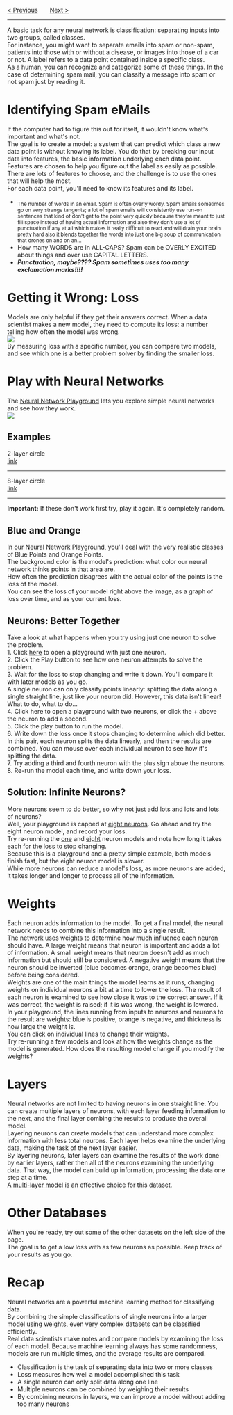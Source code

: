 <a href="/v3/Libraries/Graphing-Challenges.md">&lt; Previous</a>
&nbsp;&nbsp;&nbsp;&nbsp;&nbsp;
<a href="/v3/ML-Intro/Train-Models-with-TM.md">Next &gt;</a>
<hr>
A basic task for any neural network is classification: separating inputs into two groups, called classes.
<br>
For instance, you might want to separate emails into spam or non-spam, patients into those with or without a disease, or images into those of a car or not.  A label refers to a data point contained inside a specific class.
<br>
As a human, you can recognize and categorize some of these things. In the case of determining spam mail, you can classify a message into spam or not spam just by reading it.
<h1>Identifying Spam eMails</h1>
If the computer had to figure this out for itself, it wouldn't know what's important and what's not.
<br>
The goal is to create a model: a system that can predict which class a new data point is without knowing its label.  You do that by breaking our input data into features, the basic information underlying each data point.  Features are chosen to help you figure out the label as easily as possible.  There are lots of features to choose, and the challenge is to use the ones that will help the most.
<br>
For each data point, you'll need to know its features and its label.
<ul>
  <li><sub>The number of words in an email.  Spam is often overly wordy.  Spam emails sometimes go on very strange tangents; a lot of spam emails will consistently use run-on sentences that kind of don't get to the point very quickly because they're meant to just fill space instead of having actual information and also they don't use a lot of punctuation if any at all which makes it really difficult to read and will drain your brain pretty hard also it blends together the words into just one big soup of communication that drones on and on an...</sub></li>
  <li>How many WORDS are in ALL-CAPS?  Spam can be OVERLY EXCITED about things and over use CAPITAL LETTERS.</li>
  <li><b><i>Punctuation, maybe????  Spam sometimes uses too many exclamation marks!!!!</i></b></li>
</ul>
<h1>Getting it Wrong: Loss</h1>
Models are only helpful if they get their answers correct. When a data scientist makes a new model, they need to compute its loss: a number telling how often the model was wrong.
<br>
<img src="https://i.imgur.com/WcX1L0l.gif">
<br>
By measuring loss with a specific number, you can compare two models, and see which one is a better problem solver by finding the smaller loss.
<h1>Play with Neural Networks</h1>
The <a href="https://playground.tensorflow.org/#activation=tanh&batchSize=10&dataset=circle&regDataset=reg-plane&learningRate=0.03&regularizationRate=0&noise=0&networkShape=4,2&seed=0.65082&showTestData=false&discretize=false&percTrainData=50&x=true&y=true&xTimesY=false&xSquared=false&ySquared=false&cosX=false&sinX=false&cosY=false&sinY=false&collectStats=false&problem=classification&initZero=false&hideText=false&showTestData_hide=true&stepButton_hide=true&problem_hide=true&noise_hide=true&discretize_hide=true&regularization_hide=true&dataset_hide=true&batchSize_hide=true&learningRate_hide=true&regularizationRate_hide=true&percTrainData_hide=true&numHiddenLayers_hide=true&activation_hide=true">Neural Network Playground</a> lets you explore simple neural networks and see how they work.
<br>
<img src="https://i.imgur.com/WjqKZnX.jpg">
<h2>Examples</h2>
2-layer circle
<br>
<a href="https://playground.tensorflow.org/#activation=tanh&batchSize=10&dataset=circle&regDataset=reg-plane&learningRate=0.03&regularizationRate=0&noise=0&networkShape=2,2&seed=0.65082&showTestData=false&discretize=false&percTrainData=50&x=true&y=true&xTimesY=false&xSquared=true&ySquared=true&cosX=false&sinX=false&cosY=false&sinY=false&collectStats=false&problem=classification&initZero=false&hideText=false&showTestData_hide=true&stepButton_hide=true&problem_hide=true&noise_hide=true&discretize_hide=true&regularization_hide=true&dataset_hide=true&batchSize_hide=true&learningRate_hide=true&regularizationRate_hide=true&percTrainData_hide=true&numHiddenLayers_hide=true&activation_hide=true">link</a>
<hr>
8-layer circle
<br>
<a href="https://playground.tensorflow.org/#activation=tanh&batchSize=10&dataset=circle&regDataset=reg-plane&learningRate=0.03&regularizationRate=0&noise=0&networkShape=2,2&seed=0.65082&showTestData=false&discretize=false&percTrainData=50&x=true&y=true&xTimesY=false&xSquared=true&ySquared=true&cosX=false&sinX=false&cosY=false&sinY=false&collectStats=false&problem=classification&initZero=false&hideText=false&showTestData_hide=true&stepButton_hide=true&problem_hide=true&noise_hide=true&discretize_hide=true&regularization_hide=true&dataset_hide=true&batchSize_hide=true&learningRate_hide=true&regularizationRate_hide=true&percTrainData_hide=true&numHiddenLayers_hide=true&activation_hide=true">link</a>
<hr>
<b>Important:</b> If these don't work first try, play it again. It's completely random.
<h2>Blue and Orange</h2>
In our Neural Network Playground, you'll deal with the very realistic classes of Blue Points and Orange Points.
<br>
The background color is the model's prediction: what color our neural network thinks points in that area are.
<br>
How often the prediction disagrees with the actual color of the points is the loss of the model.
<br>
You can see the loss of your model right above the image, as a graph of loss over time, and as your current loss.
<h2>Neurons: Better Together</h2>
Take a look at what happens when you try using just one neuron to solve the problem.
<br>
1. Click <a href="https://playground.tensorflow.org/#activation=tanh&batchSize=10&dataset=circle&regDataset=reg-plane&learningRate=0.03&regularizationRate=0&noise=0&networkShape=2&seed=0.65082&showTestData=false&discretize=false&percTrainData=50&x=true&y=true&xTimesY=false&xSquared=false&ySquared=false&cosX=false&sinX=false&cosY=false&sinY=false&collectStats=false&problem=classification&initZero=false&hideText=false&showTestData_hide=true&stepButton_hide=true&problem_hide=true&noise_hide=true&discretize_hide=true&regularization_hide=true&dataset_hide=true&batchSize_hide=true&learningRate_hide=true&regularizationRate_hide=true&percTrainData_hide=true&numHiddenLayers_hide=false&activation_hide=true">here</a> to open a playground with just one neuron. 
<br>
2. Click the Play button to see how one neuron attempts to solve the problem.
<br>
3. Wait for the loss to stop changing and write it down.  You'll compare it with later models as you go.
<br>
A single neuron can only classify points linearly: splitting the data along a single straight line, just like your neuron did.  However, this data isn't linear!  What to do, what to do...
<br>
4. Click here to open a playground with two neurons, or click the + above the neuron to add a second.
<br>
5. Click the play button to run the model.
<br>
6. Write down the loss once it stops changing to determine which did better.
<br>
In this pair, each neuron splits the data linearly, and then the results are combined.  You can mouse over each individual neuron to see how it's splitting the data.  
<br>
7. Try adding a third and fourth neuron with the plus sign above the neurons. 
<br>
8. Re-run the model each time, and write down your loss.
<h2>Solution: Infinite Neurons?</h2>
More neurons seem to do better, so why not just add lots and lots and lots of neurons?
<br>
Well, your playground is capped at <a href="https://playground.tensorflow.org/#activation=tanh&batchSize=10&dataset=circle&regDataset=reg-plane&learningRate=0.03&regularizationRate=0&noise=0&networkShape=8&seed=0.65082&showTestData=false&discretize=false&percTrainData=50&x=true&y=true&xTimesY=false&xSquared=false&ySquared=false&cosX=false&sinX=false&cosY=false&sinY=false&collectStats=false&problem=classification&initZero=false&hideText=false&showTestData_hide=true&stepButton_hide=true&problem_hide=true&noise_hide=true&discretize_hide=true&regularization_hide=true&dataset_hide=true&batchSize_hide=true&learningRate_hide=true&regularizationRate_hide=true&percTrainData_hide=true&numHiddenLayers_hide=false&activation_hide=true">eight neurons</a>. Go ahead and try the eight neuron model, and record your loss.
<br>
Try re-running the <a href="https://playground.tensorflow.org/#activation=tanh&batchSize=10&dataset=circle&regDataset=reg-plane&learningRate=0.03&regularizationRate=0&noise=0&networkShape=1&seed=0.65082&showTestData=false&discretize=false&percTrainData=50&x=true&y=true&xTimesY=false&xSquared=false&ySquared=false&cosX=false&sinX=false&cosY=false&sinY=false&collectStats=false&problem=classification&initZero=false&hideText=false&showTestData_hide=true&stepButton_hide=true&problem_hide=true&noise_hide=true&discretize_hide=true&regularization_hide=true&dataset_hide=true&batchSize_hide=true&learningRate_hide=true&regularizationRate_hide=true&percTrainData_hide=true&numHiddenLayers_hide=false&activation_hide=true">one</a> and <a href="https://playground.tensorflow.org/#activation=tanh&batchSize=10&dataset=circle&regDataset=reg-plane&learningRate=0.03&regularizationRate=0&noise=0&networkShape=8&seed=0.65082&showTestData=false&discretize=false&percTrainData=50&x=true&y=true&xTimesY=false&xSquared=false&ySquared=false&cosX=false&sinX=false&cosY=false&sinY=false&collectStats=false&problem=classification&initZero=false&hideText=false&showTestData_hide=true&stepButton_hide=true&problem_hide=true&noise_hide=true&discretize_hide=true&regularization_hide=true&dataset_hide=true&batchSize_hide=true&learningRate_hide=true&regularizationRate_hide=true&percTrainData_hide=true&numHiddenLayers_hide=false&activation_hide=true">eight</a> neuron models and note how long it takes each for the loss to stop changing.
<br>
Because this is a playground and a pretty simple example, both models finish fast, but the eight neuron model is slower.
<br>
While more neurons can reduce a model's loss, as more neurons are added, it takes longer and longer to process all of the information.
<h1>Weights</h1>
Each neuron adds information to the model.  To get a final model, the neural network needs to combine this information into a single result.
<br>
The network uses weights to determine how much influence each neuron should have.  A large weight means that neuron is important and adds a lot of information.  A small weight means that neuron doesn't add as much information but should still be considered.  A negative weight means that the neuron should be inverted (blue becomes orange, orange becomes blue) before being considered.
<br>
Weights are one of the main things the model learns as it runs, changing weights on individual neurons a bit at a time to lower the loss.  The result of each neuron is examined to see how close it was to the correct answer.  If it was correct, the weight is raised; if it is was wrong, the weight is lowered.
<br>
In your playground, the lines running from inputs to neurons and neurons to the result are weights: blue is positive, orange is negative, and thickness is how large the weight is.
<br>
You can click on individual lines to change their weights.
<br>
Try re-running a few models and look at how the weights change as the model is generated.  How does the resulting model change if you modify the weights?
<h1>Layers</h1>
Neural networks are not limited to having neurons in one straight line.  You can create multiple layers of neurons, with each layer feeding information to the next, and the final layer combing the results to produce the overall model.
<br>
Layering neurons can create models that can understand more complex information with less total neurons.  Each layer helps examine the underlying data, making the task of the next layer easier.
<br>
By layering neurons, later layers can examine the results of the work done by earlier layers, rather then all of the neurons examining the underlying data. That way, the model can build up information, processing the data one step at a time.
<br>
A <a href="https://playground.tensorflow.org/#activation=tanh&batchSize=10&dataset=circle&regDataset=reg-plane&learningRate=0.03&regularizationRate=0&noise=0&networkShape=4,2&seed=0.78878&showTestData=false&discretize=false&percTrainData=50&x=true&y=true&xTimesY=false&xSquared=false&ySquared=false&cosX=false&sinX=false&cosY=false&sinY=false&collectStats=false&problem=classification&initZero=false&hideText=false&showTestData_hide=true&stepButton_hide=true&problem_hide=true&noise_hide=true&discretize_hide=true&regularization_hide=true&dataset_hide=true&batchSize_hide=true&learningRate_hide=true&regularizationRate_hide=true&percTrainData_hide=true&numHiddenLayers_hide=false&activation_hide=true">multi-layer model</a> is an effective choice for this dataset.
<h1>Other Databases</h1>
When you're ready, try out some of the other datasets on the left side of the page.
<br>
The goal is to get a low loss with as few neurons as possible. Keep track of your results as you go.
<h1>Recap</h1>
Neural networks are a powerful machine learning method for classifying data.
<br>
By combining the simple classifications of single neurons into a larger model using weights, even very complex datasets can be classified efficiently.
<br>
Real data scientists make notes and compare models by examining the loss of each model.  Because machine learning always has some randomness, models are run multiple times, and the average results are compared.
<ul>
  <li>Classification is the task of separating data into two or more classes</li>
  <li>Loss measures how well a model accomplished this task</li>
  <li>A single neuron can only split data along one line</li>
  <li>Multiple neurons can be combined by weighing their results</li>
  <li>By combining neurons in layers, we can improve a model without adding too many neurons</li>
</ul>
